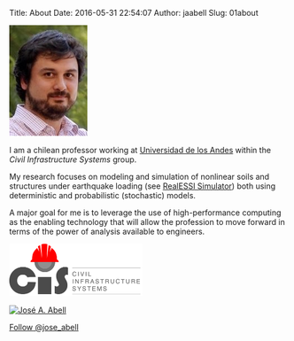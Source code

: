 Title: About 
Date: 2016-05-31 22:54:07
Author: jaabell
Slug: 01about

[![me][]][me] 

I am a chilean professor working at [Universidad de los Andes][] within the
*Civil Infrastructure Systems* group. 

My research focuses on modeling and simulation of nonlinear soils and
structures under earthquake loading (see [RealESSI Simulator][]) both using
deterministic and probabilistic (stochastic) models. 

A major goal for me is to leverage the use of high-performance
computing as the enabling technology that will allow the profession to 
move forward in terms of the power of analysis available to engineers. 

[![cis][]][cis] 

<a title="José A. Abell" href="https://www.researchgate.net/profile/Jose_Abell/"><img src="https://www.researchgate.net/images/public/profile_share_badge.png" alt="José A. Abell" /></a>

<a href="https://twitter.com/jose_abell" 
	class="twitter-follow-button" 
	data-show-count="true" 
	data-size="large" 
	data-show-screen-name="true">
	Follow @jose_abell
</a>
<script>!function(d,s,id){var js,fjs=d.getElementsByTagName(s)[0],p=/^http:/.test(d.location)?'http':'https';if(!d.getElementById(id)){js=d.createElement(s);js.id=id;js.src=p+'://platform.twitter.com/widgets.js';fjs.parentNode.insertBefore(js,fjs);}}(document, 'script', 'twitter-wjs');
</script>



  [UC Davis]: http://cee.engr.ucdavis.edu/
  [CompGeoMech]: http://sokocalo.engr.ucdavis.edu/~jeremic/research/index.html
    "CompGeoMech"
  [Boris Jeremić]: http://sokocalo.engr.ucdavis.edu/~jeremic/
  [Becas Chile]: http://www.becaschile.cl
  [Universidad de los Andes]: http://ing.uandes.cl
  [School of Engineering and Applied Sciences]: http://ing.uandes.cl
  [RealESSI Simulator]: http://nrc-essi-simulator.info/
  [me]: /images/me.jpeg 
  [cis]: /images/logocis_240x94.png